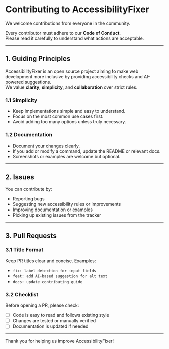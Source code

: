 # Contributing to AccessibilityFixer

We welcome contributions from everyone in the community.

Every contributor must adhere to our **Code of Conduct**.  
Please read it carefully to understand what actions are acceptable.

---

## 1. Guiding Principles

AccessibilityFixer is an open source project aiming to make web development more inclusive by providing accessibility checks and AI-powered suggestions.  
We value **clarity**, **simplicity**, and **collaboration** over strict rules.

### 1.1 Simplicity

- Keep implementations simple and easy to understand.
- Focus on the most common use cases first.
- Avoid adding too many options unless truly necessary.

### 1.2 Documentation

- Document your changes clearly.
- If you add or modify a command, update the README or relevant docs.
- Screenshots or examples are welcome but optional.

---

## 2. Issues

You can contribute by:

- Reporting bugs
- Suggesting new accessibility rules or improvements
- Improving documentation or examples
- Picking up existing issues from the tracker

---

## 3. Pull Requests

### 3.1 Title Format

Keep PR titles clear and concise. Examples:

- `fix: label detection for input fields`
- `feat: add AI-based suggestion for alt text`
- `docs: update contributing guide`

### 3.2 Checklist

Before opening a PR, please check:

- [ ] Code is easy to read and follows existing style
- [ ] Changes are tested or manually verified
- [ ] Documentation is updated if needed

---

Thank you for helping us improve AccessibilityFixer!
